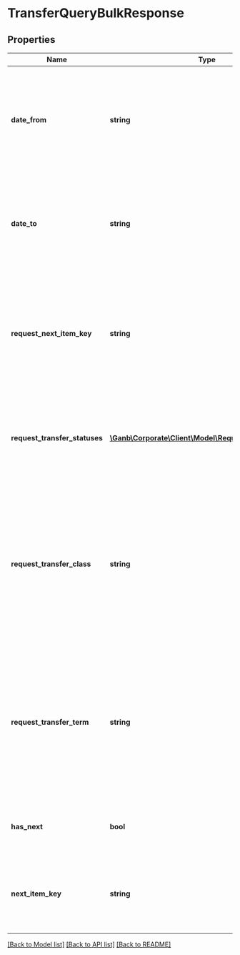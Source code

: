 # TransferQueryBulkResponse

## Properties
Name | Type | Description | Notes
------------ | ------------- | ------------- | -------------
**date_from** | **string** | 対象期間From 半角文字 リクエストしたときと同じ内容 対象期間（From）をYYYY-MM-DD形式で設定 | [optional] 
**date_to** | **string** | 対象期間To 半角文字 リクエストしたときと同じ内容 対象期間（To）をYYYY-MM-DD形式で設定 | [optional] 
**request_next_item_key** | **string** | リクエスト時次明細キー 半角数字 リクエストしたときと同じ内容 該当する情報が無い場合は項目自体を設定しません | [optional] 
**request_transfer_statuses** | [**\Ganb\Corporate\Client\Model\RequestTransferStatus[]**](RequestTransferStatus.md) | 振込一括照会対象ステータス 該当する情報が無い場合は項目自体を設定しません | [optional] 
**request_transfer_class** | **string** | 照会対象取得区分 半角数字 リクエストしたときと同じ内容 1：ALL、2：振込申請のみ、3：振込受付情報のみ 該当する情報が無い場合は項目自体を設定しません | [optional] 
**request_transfer_term** | **string** | 振込照会対象期間区分 半角数字 リクエストしたときと同じ内容 1：振込申請受付日　2：振込指定日 該当する情報が無い場合は項目自体を設定しません | [optional] 
**has_next** | **bool** | 次明細フラグ ・true&#x3D;次明細あり ・false&#x3D;次明細なし | [optional] 
**next_item_key** | **string** | 次明細キー 半角数字 次明細フラグがfalseの場合は項目自体を設定しません | [optional] 

[[Back to Model list]](../README.md#documentation-for-models) [[Back to API list]](../README.md#documentation-for-api-endpoints) [[Back to README]](../README.md)


